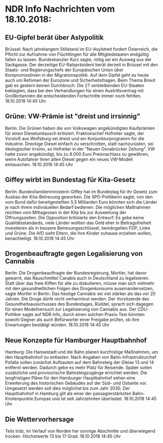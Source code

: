 # NDR Info Nachrichten vom 18.10.2018:


## EU-Gipfel berät über Aslypolitik
Brüssel: Nach jahrelangem Stillstand im EU-Asylstreit fordert Österreich, die Pflicht zur Aufnahme von Flüchtlingen für alle Mitgliedstaaten endgültig fallen zu lassen. Bundeskanzler Kurz sagte, nötig sei ein Ausweg aus der Sackgasse. Der derzeitige EU-Ratspräsident berät derzeit in Brüssel mit den Staats- und Regierungschefs der Europäischen Union über Kompromisslinien in der Migrationspolitik. Auf dem Gipfel geht es heute auch um Refomen der Eurozone und Sicherheitsfragen. Beim Thema Brexit gab es gestern keinen Durchbruch. Die 27 verbleibenden EU-Staaten beklagten, dass bei den Verhandlungen für einen Austrittsvertrag mit Großbritannien die entscheidenden Fortschritte immer noch fehlten. 18.10.2018 14:45 Uhr 

## Grüne: VW-Prämie ist "dreist und irrsinnig"
Berlin:	Die Grünen haben die von Volkswagen angekündigten Kaufprämien für einen Dieselumtausch kritisiert. Fraktionschef Hofreiter sagte, der Vorstoß aus Wolfsburg sei dreist und ein Konjunkturprogramm für die Industrie. Dreckige Diesel einfach zu verschrotten, statt nachzurüsten, sei ökologischer Irrsinn, so Hofreiter in der "Neuen Osnabrücker Zeitung". VW hatte zuvor angekündigt, bis zu 8.000 Euro Preisnachlass zu gewähren, wenn Autofahrer ihren alten Diesel gegen ein neues VW-Modell eintauschen. 18.10.2018 14:45 Uhr 

## Giffey wirbt im Bundestag für Kita-Gesetz
Berlin: 	Bundesfamilienministerin Giffey hat im Bundestag für ihr Gesetz zum Ausbau der Kita-Betreuung geworben. Die SPD-Politikerin sagte, von den vom Bund dafür bereitgestellten 5,5 Milliarden Euro könnten sich die Länder je nach ihrem individuellen Bedarf bedienen. Die möglichen Maßnahmen reichten vom Mittagessen in der Kita bis zur Ausweitung der Öffnungszeiten. Die Opposition kritisierte den Entwurf. Es gebe keine Qualitätsstandards, viele Länder wollten das Geld eher in Beitragsfreiheit investieren als in bessere Betreuungsschlüssel, bemängelten FDP, Linke und Grüne. Die AfD sieht Eltern, die ihre Kinder zuhause erziehen wollen, benachteiligt. 18.10.2018 14:45 Uhr 

## Drogenbeauftragte gegen Legalisierung von Cannabis
Berlin: Die Drogenbeauftragte der Bundesregierung, Mortler, hat davor gewarnt, das Rauschmittel Canabis auch in Deutschland zu legalisieren. Statt über das freie Kiffen für alle zu diskutieren, müsse man sich vielmehr mit den gesundheitlichen Folgen des Drogenkonsums auseinandersetzen, sagte Mortler in Berlin. Das heutige Cannabis sei viel stärker als das vor 20 Jahren. Die Droge dürfe nicht verharmlost werden. Der Vorsitzende des Gesundheitsausschusses des Bundestages, Rüddel, sprach sich dagegen für einen Modellversuch zur Legalisierung von Cannabis aus. Der CDU-Politiker sagte auf NDR Info, durch einen solchen Praxis-Test könnten sowohl Gegner als auch Befürworter einer Freigabe prüfen, ob ihre Erwartungen bestätigt würden. 18.10.2018 14:45 Uhr 

## Neue Konzepte für Hamburger Hauptbahnhof
Hamburg:	Die Hansestadt und die Bahn planen kurzfristige Maßnahmen, um den Hauptbahnhof zu entlasten. Nach Angaben von Bahn-Infrastrukturchef Pofalla sollen zunächst Aufbauten auf dem Bahnsteig der Gleise 13 und 14 entfernt werden. Dadurch gebe es mehr Platz für Reisende. Später sollen zusätzliche und provisorische Bahnsteigzugänge errichtet werden. Die langfristigen Pläne für den Hamburger Hauptbahnhof sehen eine Erweiterung des historischen Gebäudes auf der Süd- und Ostseite vor. Umgesetzt werden soll dies möglichst bis zum Jahr 2030. Der Hauptbahnhof in Hamburg gilt als einer der passagierstärksten Bahn-Knotenpunkte Europas und ist seit Jahrzehnten überlastet. 18.10.2018 14:45 Uhr 

## Die Wettervorhersage
Teils trüb, im Verlauf von Norden her sonnige Abschnitte und überwiegend trocken. Höchstwerte 13 bis 17 Grad. 18.10.2018 14:45 Uhr 
